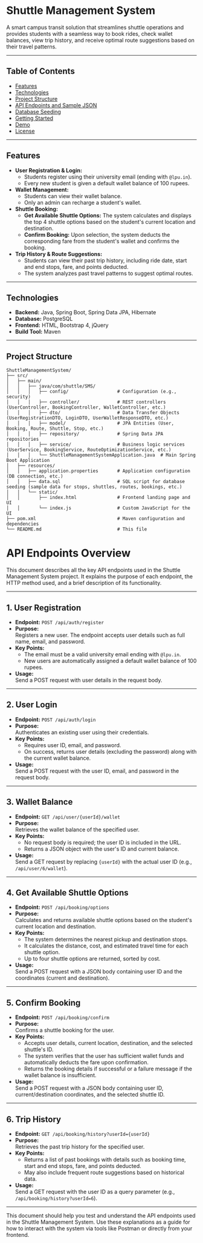 # Shuttle Management System

A smart campus transit solution that streamlines shuttle operations and provides students with a seamless way to book rides, check wallet balances, view trip history, and receive optimal route suggestions based on their travel patterns.

---

## Table of Contents

- [Features](#features)
- [Technologies](#technologies)
- [Project Structure](#project-structure)
- [API Endpoints and Sample JSON](#api-endpoints-and-sample-json)
- [Database Seeding](#database-seeding)
- [Getting Started](#getting-started)
- [Demo](#demo)
- [License](#license)

---

## Features

- **User Registration & Login:**  
  - Students register using their university email (ending with `@lpu.in`).  
  - Every new student is given a default wallet balance of 100 rupees.
- **Wallet Management:**  
  - Students can view their wallet balance.  
  - Only an admin can recharge a student's wallet.
- **Shuttle Booking:**  
  - **Get Available Shuttle Options:** The system calculates and displays the top 4 shuttle options based on the student's current location and destination.
  - **Confirm Booking:** Upon selection, the system deducts the corresponding fare from the student's wallet and confirms the booking.
- **Trip History & Route Suggestions:**  
  - Students can view their past trip history, including ride date, start and end stops, fare, and points deducted.
  - The system analyzes past travel patterns to suggest optimal routes.

---

## Technologies

- **Backend:** Java, Spring Boot, Spring Data JPA, Hibernate
- **Database:** PostgreSQL
- **Frontend:** HTML, Bootstrap 4, jQuery
- **Build Tool:** Maven

---

## Project Structure

```plaintext
ShuttleManagementSystem/
├── src/
│   ├── main/
│   │   ├── java/com/shuttle/SMS/
│   │   │   ├── config/                  # Configuration (e.g., security)
│   │   │   ├── controller/              # REST controllers (UserController, BookingController, WalletController, etc.)
│   │   │   ├── dto/                     # Data Transfer Objects (UserRegistrationDTO, LoginDTO, UserWalletResponseDTO, etc.)
│   │   │   ├── model/                   # JPA Entities (User, Booking, Route, Shuttle, Stop, etc.)
│   │   │   ├── repository/              # Spring Data JPA repositories
│   │   │   ├── service/                 # Business logic services (UserService, BookingService, RouteOptimizationService, etc.)
│   │   │   └── ShuttleManagementSystemApplication.java  # Main Spring Boot Application
│   ├── resources/
│   │   ├── application.properties       # Application configuration (DB connection, etc.)
│   │   ├── data.sql                     # SQL script for database seeding (sample data for stops, shuttles, routes, bookings, etc.)
│   │   └── static/
│   │       ├── index.html               # Frontend landing page and UI
│   │       └── index.js                 # Custom JavaScript for the UI
├── pom.xml                              # Maven configuration and dependencies
└── README.md                            # This file

```
# API Endpoints Overview

This document describes all the key API endpoints used in the Shuttle Management System project. It explains the purpose of each endpoint, the HTTP method used, and a brief description of its functionality.

---

## 1. User Registration

- **Endpoint:** `POST /api/auth/register`
- **Purpose:**  
  Registers a new user. The endpoint accepts user details such as full name, email, and password.  
- **Key Points:**  
  - The email must be a valid university email ending with `@lpu.in`.  
  - New users are automatically assigned a default wallet balance of 100 rupees.  
- **Usage:**  
  Send a POST request with user details in the request body.

---

## 2. User Login

- **Endpoint:** `POST /api/auth/login`
- **Purpose:**  
  Authenticates an existing user using their credentials.  
- **Key Points:**  
  - Requires user ID, email, and password.  
  - On success, returns user details (excluding the password) along with the current wallet balance.
- **Usage:**  
  Send a POST request with the user ID, email, and password in the request body.

---

## 3. Wallet Balance

- **Endpoint:** `GET /api/user/{userId}/wallet`
- **Purpose:**  
  Retrieves the wallet balance of the specified user.  
- **Key Points:**  
  - No request body is required; the user ID is included in the URL.  
  - Returns a JSON object with the user's ID and current balance.
- **Usage:**  
  Send a GET request by replacing `{userId}` with the actual user ID (e.g., `/api/user/6/wallet`).

---

## 4. Get Available Shuttle Options

- **Endpoint:** `POST /api/booking/options`
- **Purpose:**  
  Calculates and returns available shuttle options based on the student's current location and destination.  
- **Key Points:**  
  - The system determines the nearest pickup and destination stops.  
  - It calculates the distance, cost, and estimated travel time for each shuttle option.  
  - Up to four shuttle options are returned, sorted by cost.
- **Usage:**  
  Send a POST request with a JSON body containing user ID and the coordinates (current and destination).

---

## 5. Confirm Booking

- **Endpoint:** `POST /api/booking/confirm`
- **Purpose:**  
  Confirms a shuttle booking for the user.  
- **Key Points:**  
  - Accepts user details, current location, destination, and the selected shuttle's ID.  
  - The system verifies that the user has sufficient wallet funds and automatically deducts the fare upon confirmation.  
  - Returns the booking details if successful or a failure message if the wallet balance is insufficient.
- **Usage:**  
  Send a POST request with a JSON body containing user ID, current/destination coordinates, and the selected shuttle ID.

---

## 6. Trip History

- **Endpoint:** `GET /api/booking/history?userId={userId}`
- **Purpose:**  
  Retrieves the past trip history for the specified user.  
- **Key Points:**  
  - Returns a list of past bookings with details such as booking time, start and end stops, fare, and points deducted.  
  - May also include frequent route suggestions based on historical data.
- **Usage:**  
  Send a GET request with the user ID as a query parameter (e.g., `/api/booking/history?userId=6`).


---

This document should help you test and understand the API endpoints used in the Shuttle Management System. Use these explanations as a guide for how to interact with the system via tools like Postman or directly from your frontend.

